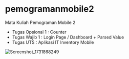 # pemogramanmobile2
Mata Kuliah Pemograman Mobile 2

- Tugas Opsional 1 : Counter
- Tugas Wajib 1 : Login Page / Dashboard + Parsed Value
- Tugas UTS : Aplikasi IT Inventory Mobile

![Screenshot_1731868249](https://github.com/user-attachments/assets/ba367b05-f846-407f-a862-91ba04ae5432)
